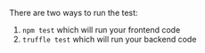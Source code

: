 There are two ways to run the test:

1. `npm test` which will run your frontend code
2. `truffle test` which will run your backend code
